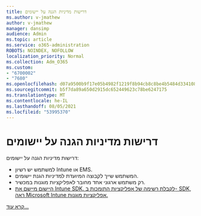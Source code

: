```yaml
---
title: דרישות מדיניות הגנה על יישומים
ms.author: v-jmathew
author: v-jmathew
manager: dansimp
audience: Admin
ms.topic: article
ms.service: o365-administration
ROBOTS: NOINDEX, NOFOLLOW
localization_priority: Normal
ms.collection: Adm_O365
ms.custom:
- "6700002"
- "7680"
ms.openlocfilehash: d07a9500b9f17e05b4982f1219f8b94cb8c8be4b5484d334108c9131b42b5659
ms.sourcegitcommit: b5f7da89a650d2915dc652449623c78be6247175
ms.translationtype: MT
ms.contentlocale: he-IL
ms.lasthandoff: 08/05/2021
ms.locfileid: "53995370"
---
```

# <a name="application-protection-policy-requirements"></a>דרישות מדיניות הגנה על יישומים

דרישות מדיניות הגנה על יישומים:

- למשתמש יש רשיון Intune או EMS.
- המשתמש שייך לקבוצה המיועדת למדיניות הגנת יישומים.
- רק משתמש ארגוני אחד מחובר לאפליקציות מוגנות במכשיר.
- [היישום מיישם את Intune SDK. לקבלת רשימה של אפליקציות התומכות ב- SDK, ראה Microsoft Intune אפליקציות מוגנות.](https://docs.microsoft.com/mem/intune/apps/apps-supported-intune-apps)

[קרא עוד...](https://docs.microsoft.com/mem/intune/apps/app-protection-policy)
